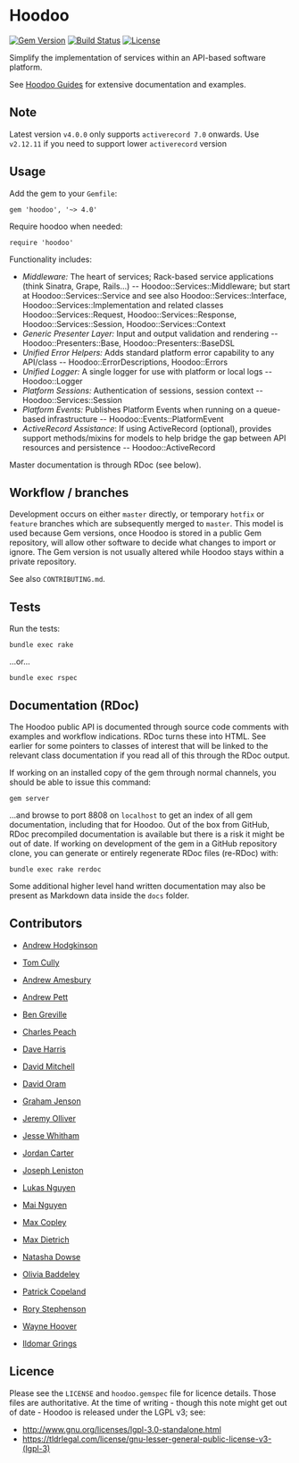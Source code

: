 # Hoodoo

[![Gem Version](https://badge.fury.io/rb/hoodoo.svg)](https://rubygems.org/gems/hoodoo) [![Build Status](https://travis-ci.com/LoyaltyNZ/hoodoo.svg?branch=master)](https://travis-ci.com/LoyaltyNZ/hoodoo) [![License](https://img.shields.io/badge/license-LGPL--3.0-blue.svg)](http://www.gnu.org/licenses/lgpl-3.0.en.html)

Simplify the implementation of services within an API-based software platform.

See [Hoodoo Guides](https://loyaltynz.github.io/hoodoo/) for extensive documentation and examples.

## Note

Latest version `v4.0.0` only supports `activerecord 7.0` onwards. Use `v2.12.11` if you need to support lower `activerecord` version

## Usage

Add the gem to your `Gemfile`:

    gem 'hoodoo', '~> 4.0'

Require hoodoo when needed:

    require 'hoodoo'

Functionality includes:

- _Middleware:_ The heart of services; Rack-based service applications (think Sinatra, Grape, Rails...) -- Hoodoo::Services::Middleware; but start at Hoodoo::Services::Service and see also Hoodoo::Services::Interface, Hoodoo::Services::Implementation and related classes Hoodoo::Services::Request, Hoodoo::Services::Response, Hoodoo::Services::Session, Hoodoo::Services::Context
- _Generic Presenter Layer:_ Input and output validation and rendering -- Hoodoo::Presenters::Base, Hoodoo::Presenters::BaseDSL
- _Unified Error Helpers:_ Adds standard platform error capability to any API/class -- Hoodoo::ErrorDescriptions, Hoodoo::Errors
- _Unified Logger:_ A single logger for use with platform or local logs -- Hoodoo::Logger
- _Platform Sessions:_ Authentication of sessions, session context -- Hoodoo::Services::Session
- _Platform Events:_ Publishes Platform Events when running on a queue-based infrastructure -- Hoodoo::Events::PlatformEvent
- _ActiveRecord Assistance_: If using ActiveRecord (optional), provides support methods/mixins for models to help bridge the gap between API resources and persistence -- Hoodoo::ActiveRecord

Master documentation is through RDoc (see below).

## Workflow / branches

Development occurs on either `master` directly, or temporary `hotfix` or `feature` branches which are subsequently merged to `master`. This model is used because Gem versions, once Hoodoo is stored in a public Gem repository, will allow other software to decide what changes to import or ignore. The Gem version is not usually altered while Hoodoo stays within a private repository.

See also `CONTRIBUTING.md`.

## Tests

Run the tests:

    bundle exec rake

...or...

    bundle exec rspec

## Documentation (RDoc)

The Hoodoo public API is documented through source code comments with examples and workflow indications. RDoc turns these into HTML. See earlier for some pointers to classes of interest that will be linked to the relevant class documentation if you read all of this through the RDoc output.

If working on an installed copy of the gem through normal channels, you should be able to issue this command:

    gem server

...and browse to port 8808 on `localhost` to get an index of all gem documentation, including that for Hoodoo. Out of the box from GitHub, RDoc precompiled documentation is available but there is a risk it might be out of date. If working on development of the gem in a GitHub repository clone, you can generate or entirely regenerate RDoc files (re-RDoc) with:

    bundle exec rake rerdoc

Some additional higher level hand written documentation may also be present as Markdown data inside the `docs` folder.

## Contributors

- [Andrew Hodgkinson](https://github.com/pond)
- [Tom Cully](https://github.com/tomdionysus)

- [Andrew Amesbury](https://github.com/aames)
- [Andrew Pett](https://github.com/aspett)
- [Ben Greville](https://github.com/bengreville)
- [Charles Peach](https://github.com/charlespeach)
- [Dave Harris](https://github.com/daveharris)
- [David Mitchell](https://github.com/davidamitchell)
- [David Oram](https://github.com/davidoram)
- [Graham Jenson](https://github.com/grahamjenson)
- [Jeremy Olliver](https://github.com/jeremyolliver)
- [Jesse Whitham](https://github.com/whithajess)
- [Jordan Carter](https://github.com/jordandcarter)
- [Joseph Leniston](https://github.com/josephleniston)
- [Lukas Nguyen](https://github.com/kasperite)
- [Mai Nguyen](https://github.com/mjnguyenloyalty)
- [Max Copley](https://github.com/copley)
- [Max Dietrich](https://github.com/mbdietrich)
- [Natasha Dowse](https://github.com/natashadowse)
- [Olivia Baddeley](https://github.com/OBaddeley)
- [Patrick Copeland](https://github.com/pjscopeland)
- [Rory Stephenson](https://github.com/thelollies)
- [Wayne Hoover](https://github.com/waynehoover)
- [Ildomar Grings](https://github.com/ildomar-grings)

## Licence

Please see the `LICENSE` and `hoodoo.gemspec` file for licence details. Those files are authoritative. At the time of writing - though this note might get out of date - Hoodoo is released under the LGPL v3; see:

- http://www.gnu.org/licenses/lgpl-3.0-standalone.html
- https://tldrlegal.com/license/gnu-lesser-general-public-license-v3-(lgpl-3)
